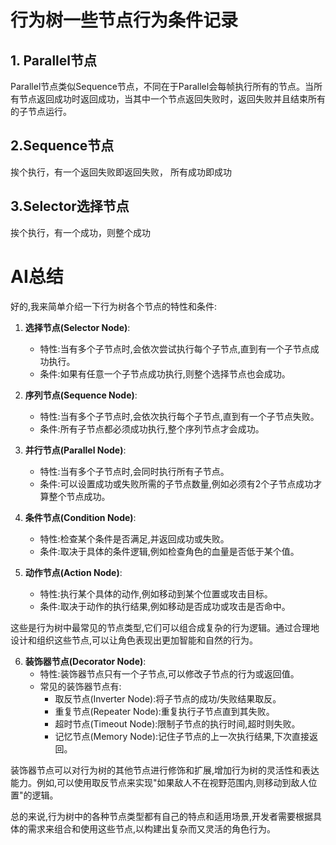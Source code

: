 # 行为树一些节点行为条件记录

## 1. Parallel节点
Parallel节点类似Sequence节点，不同在于Parallel会每帧执行所有的节点。当所有节点返回成功时返回成功，当其中一个节点返回失败时，返回失败并且结束所有的子节点运行。

## 2.Sequence节点
挨个执行，有一个返回失败即返回失败， 所有成功即成功

## 3.Selector选择节点
挨个执行，有一个成功，则整个成功


# AI总结
好的,我来简单介绍一下行为树各个节点的特性和条件:

1. **选择节点(Selector Node)**:
   - 特性:当有多个子节点时,会依次尝试执行每个子节点,直到有一个子节点成功执行。
   - 条件:如果有任意一个子节点成功执行,则整个选择节点也会成功。

2. **序列节点(Sequence Node)**:
   - 特性:当有多个子节点时,会依次执行每个子节点,直到有一个子节点失败。
   - 条件:所有子节点都必须成功执行,整个序列节点才会成功。

3. **并行节点(Parallel Node)**:
   - 特性:当有多个子节点时,会同时执行所有子节点。
   - 条件:可以设置成功或失败所需的子节点数量,例如必须有2个子节点成功才算整个节点成功。

4. **条件节点(Condition Node)**:
   - 特性:检查某个条件是否满足,并返回成功或失败。
   - 条件:取决于具体的条件逻辑,例如检查角色的血量是否低于某个值。

5. **动作节点(Action Node)**:
   - 特性:执行某个具体的动作,例如移动到某个位置或攻击目标。
   - 条件:取决于动作的执行结果,例如移动是否成功或攻击是否命中。

这些是行为树中最常见的节点类型,它们可以组合成复杂的行为逻辑。通过合理地设计和组织这些节点,可以让角色表现出更加智能和自然的行为。


6. **装饰器节点(Decorator Node)**:
   - 特性:装饰器节点只有一个子节点,可以修改子节点的行为或返回值。
   - 常见的装饰器节点有:
     - 取反节点(Inverter Node):将子节点的成功/失败结果取反。
     - 重复节点(Repeater Node):重复执行子节点直到其失败。
     - 超时节点(Timeout Node):限制子节点的执行时间,超时则失败。
     - 记忆节点(Memory Node):记住子节点的上一次执行结果,下次直接返回。

装饰器节点可以对行为树的其他节点进行修饰和扩展,增加行为树的灵活性和表达能力。例如,可以使用取反节点来实现"如果敌人不在视野范围内,则移动到敌人位置"的逻辑。

总的来说,行为树中的各种节点类型都有自己的特点和适用场景,开发者需要根据具体的需求来组合和使用这些节点,以构建出复杂而又灵活的角色行为。
